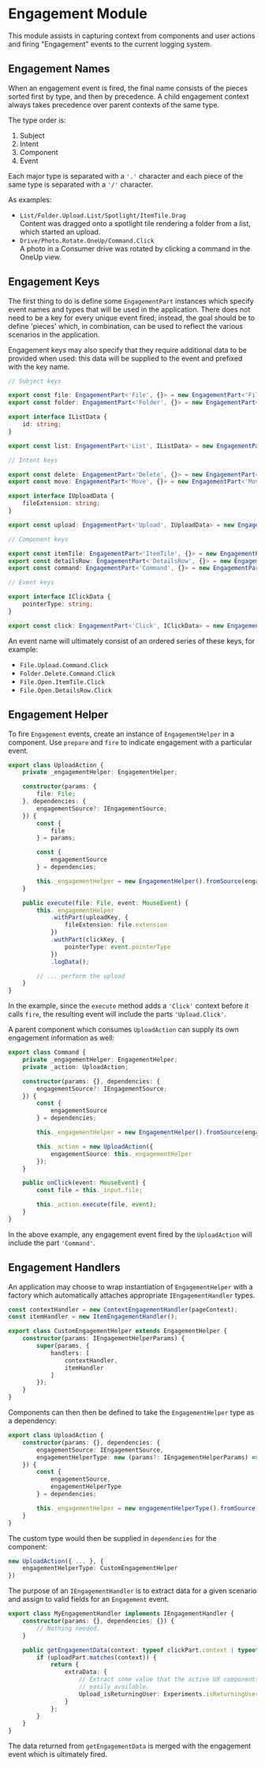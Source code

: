 
# Engagement Module

This module assists in capturing context from components and user actions and firing "Engagement" events to the current logging system.

## Engagement Names

When an engagement event is fired, the final name consists of the pieces sorted first by type, and then by precedence.
A child engagement context always takes precedence over parent contexts of the same type.

The type order is:

1. Subject
1. Intent
1. Component
1. Event

Each major type is separated with a `'.'` character and each piece of the same type is separated with a `'/'` character.

As examples:

- `List/Folder.Upload.List/Spotlight/ItemTile.Drag`  
Content was dragged onto a spotlight tile rendering a folder from a list, which started an upload.
- `Drive/Photo.Rotate.OneUp/Command.Click`  
A photo in a Consumer drive was rotated by clicking a command in the OneUp view.

## Engagement Keys

The first thing to do is define some `EngagementPart` instances which specify event names and types that will be used in the application.
There does not need to be a key for every unique event fired; instead, the goal should be to define 'pieces' which, in combination, can be used
to reflect the various scenarios in the application.

Engagement keys may also specify that they require additional data to be provided when used: this data will be supplied to the event
and prefixed with the key name.

``` typescript
// Subject keys

export const file: EngagementPart<'File', {}> = new EngagementPart<'File', {}>('File', EngagementPartType.subject);
export const folder: EngagementPart<'Folder', {}> = new EngagementPart<'Folder', {}>('Folder', EngagementPartType.subject);

export interface IListData {
    id: string;
}

export const list: EngagementPart<'List', IListData> = new EngagementPart<'List', IListData>('List', EngagementPartType.subject);

// Intent keys

export const delete: EngagementPart<'Delete', {}> = new EngagementPart<'Delete', {}>('Delete', EnagementKey.intent);
export const move: EngagementPart<'Move', {}> = new EngagementPart<'Move', {}>('Move', EnagementKey.intent);

export interface IUploadData {
    fileExtension: string;
}

export const upload: EngagementPart<'Upload', IUploadData> = new EngagementPart<'Click', IUploadData>('Upload', EngagementPartType.intent);

// Component keys

export const itemTile: EngagementPart<'ItemTile', {}> = new EngagementPart<'ItemTile', {}>('ItemTile', EngagementPartType.component);
export const detailsRow: EngagementPart<'DetailsRow', {}> = new EngagementPart<'DetailsRow', {}>('DetailsRow', EngagementPartType.component);
export const command: EngagementPart<'Command', {}> = new EngagementPart<'Command', {}>('Command', EngagementPartType.component);

// Event keys

export interface IClickData {
    pointerType: string;
}

export const click: EngagementPart<'Click', IClickData> = new EngagementPart<'Click', IClickData>('Click', EngagementPartType.event);
```

An event name will ultimately consist of an ordered series of these keys, for example:

- `File.Upload.Command.Click`
- `Folder.Delete.Command.Click`
- `File.Open.ItemTile.Click`
- `File.Open.DetailsRow.Click`

## Engagement Helper

To fire `Engagement` events, create an instance of `EngagementHelper` in a component.
Use `prepare` and `fire` to indicate engagement with a particular event.

``` typescript
export class UploadAction {
    private _engagementHelper: EngagementHelper;

    constructor(params: {
        file: File;
    }, dependencies: {
        engagementSource?: IEngagementSource;
    }) {
        const {
            file
        } = params;

        const {
            engagementSource
        } = dependencies;

        this._engagementHelper = new EngagementHelper().fromSource(engagementSource);
    }

    public execute(file: File, event: MouseEvent) {
        this._engagementHelper
            .withPart(uploadKey, {
                fileExtension: file.extension
            })
            .wuthPart(clickKey, {
                pointerType: event.pointerType
            })
            .logData();

        // ... perform the upload
    }
}
```

In the example, since the `execute` method adds a `'Click'` context before it calls `fire`, the resulting event
will include the parts `'Upload.Click'`.

A parent component which consumes `UploadAction` can supply its own engagement information as well:

``` typescript
export class Command {
    private _engagementHelper: EngagementHelper;
    private _action: UploadAction;

    constructor(params: {}, dependencies: {
        engagementSource?: IEngagementSource;
    }) {
        const {
            engagementSource 
        } = dependencies;

        this._engagementHelper = new EngagementHelper().fromSource(engagementSource).withPart(commandKey));

        this._action = new UploadAction({
            engagementSource: this._engagementHelper
        });
    }

    public onClick(event: MouseEvent) {
        const file = this._input.file;

        this._action.execute(file, event);
    }
}
```

In the above example, any engagement event fired by the `UploadAction` will include the part `'Command'`.

## Engagement Handlers

An application may choose to wrap instantiation of `EngagementHelper` with a factory which automatically attaches appropriate
`IEngagementHandler` types.

``` typescript
const contextHandler = new ContextEngagementHandler(pageContext);
const itemHandler = new ItemEngagementHandler();

export class CustomEngagementHelper extends EngagementHelper {
    constructor(params: IEngagementHelperParams) {
        super(params, {
            handlers: [
                contextHandler,
                itemHandler
            ]
        });
    }
}
```

Components can then then be defined to take the `EngagementHelper` type as a dependency:

``` typescript
export class UploadAction {
    constructor(params: {}, dependencies: {
        engagementSource: IEngagementSource,
        engagementHelperType: new (params?: IEngagementHelperParams) => EngagmentHelper;
    }) {
        const {
            engagementSource,
            engagementHelperType
        } = dependencies;

        this._engagementHelper = new engagementHelperType().fromSource(engagementSource);
    }
}
```

The custom type would then be supplied in `dependencies` for the component:

``` typescript
new UploadAction({ ... }, {
    engagementHelperType: CustomEngagementHelper
})
```

The purpose of an `IEngagementHandler` is to extract data for a given scenario and assign to valid fields for an `Engagement` event.

``` typescript
export class MyEngagementHandler implements IEngagementHandler {
    constructor(params: {}, dependencies: {}) {
        // Nothing needed.
    }

    public getEngagementData(context: typeof clickPart.context | typeof uploadPart.context): Partial<IEngagementSingleSchema> {
        if (uploadPart.matches(context)) {
            return {
                extraData: {
                    // Extract some value that the active UX components would not have
                    // easily available.
                    Upload_isReturningUser: Experiments.isReturningUser
                }
            };
        }
    }
}
```

The data returned from `getEngagementData` is merged with the engagement event which is ultimately fired.
